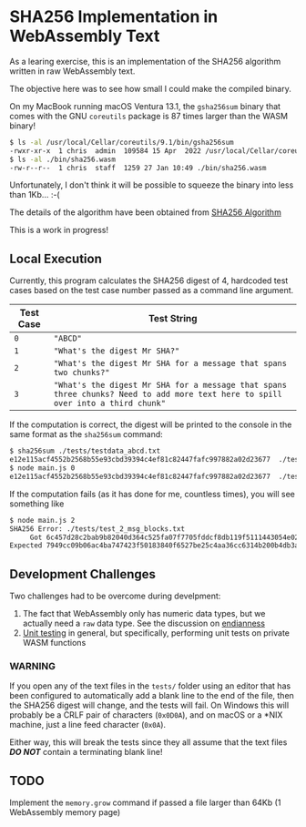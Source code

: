 # SHA256 Implementation in WebAssembly Text

As a learing exercise, this is an implementation of the SHA256 algorithm written in raw WebAssembly text.

The objective here was to see how small I could make the compiled binary.

On my MacBook running macOS Ventura 13.1, the `gsha256sum` binary that comes with the GNU `coreutils` package is 87 times larger than the WASM binary!

```bash
$ ls -al /usr/local/Cellar/coreutils/9.1/bin/gsha256sum
-rwxr-xr-x  1 chris  admin  109584 15 Apr  2022 /usr/local/Cellar/coreutils/9.1/bin/gsha256sum
$ ls -al ./bin/sha256.wasm
-rw-r--r--  1 chris  staff  1259 27 Jan 10:49 ./bin/sha256.wasm
```

Unfortunately, I don't think it will be possible to squeeze the binary into less than 1Kb... :-(

The details of the algorithm have been obtained from [SHA256 Algorithm](https://sha256algorithm.com/)

This is a work in progress!

## Local Execution

Currently, this program calculates the SHA256 digest of 4, hardcoded test cases based on the test case number passed as a command line argument.

| Test Case | Test String
|---|---
| `0` | `"ABCD"`
| `1` | `"What's the digest Mr SHA?"`
| `2` | `"What's the digest Mr SHA for a message that spans two chunks?"`
| `3` | `"What's the digest Mr SHA for a message that spans three chunks? Need to add more text here to spill over into a third chunk"`

If the computation is correct, the digest will be printed to the console in the same format as the `sha256sum` command:

```bash
$ sha256sum ./tests/testdata_abcd.txt
e12e115acf4552b2568b55e93cbd39394c4ef81c82447fafc997882a02d23677  ./tests/testdata_abcd.txt
$ node main.js 0
e12e115acf4552b2568b55e93cbd39394c4ef81c82447fafc997882a02d23677  ./tests/testdata_abcd.txt
```

If the computation fails (as it has done for me, countless times), you will see something like

```bash
$ node main.js 2
SHA256 Error: ./tests/test_2_msg_blocks.txt
     Got 6c457d28c2bab9b82040d364c525fa07f7705fddcf8db119f5111443054e02bc
Expected 7949cc09b06ac4ba747423f50183840f6527be25c4aa36cc6314b200b4db3a55
```

## Development Challenges

Two challenges had to be overcome during develpment:

1. The fact that WebAssembly only has numeric data types, but we actually need a `raw` data type.
See the discussion on [endianness](endianness.md)
1. [Unit testing](./tests/README.md) in general, but specifically, performing unit tests on private WASM functions

### WARNING

If you open any of the text files in the `tests/` folder using an editor that has been configured to automatically add a blank line to the end of the file, then the SHA256 digest will change, and the tests will fail.
On Windows this will probably be a CRLF pair of characters (`0x0D0A`), and on macOS or a *NIX machine, just a line feed character (`0x0A`).

Either way, this will break the tests since they all assume that the text files ***DO NOT*** contain a terminating blank line!

## TODO

Implement the `memory.grow` command if passed a file larger than 64Kb (1 WebAssembly memory page)
